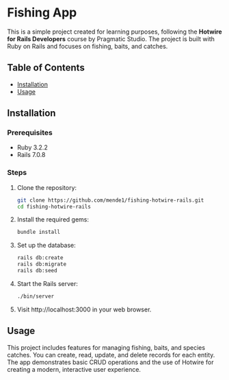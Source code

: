 # Fishing App

This is a simple project created for learning purposes, following the **Hotwire for Rails Developers** course by Pragmatic Studio. The project is built with Ruby on Rails and focuses on fishing, baits, and catches.

## Table of Contents

- [Installation](#installation)
- [Usage](#usage)

## Installation

### Prerequisites

- Ruby 3.2.2
- Rails 7.0.8

### Steps

1. Clone the repository:

   ```bash
   git clone https://github.com/mende1/fishing-hotwire-rails.git
   cd fishing-hotwire-rails
   ```

2. Install the required gems:

   ```bash
   bundle install
   ```

3. Set up the database:

   ```bash
   rails db:create
   rails db:migrate
   rails db:seed
   ```

4. Start the Rails server:

   ```bash
   ./bin/server
   ```

5. Visit http://localhost:3000 in your web browser.

## Usage

This project includes features for managing fishing, baits, and species catches. You can create, read, update, and delete records for each entity. The app demonstrates basic CRUD operations and the use of Hotwire for creating a modern, interactive user experience.
